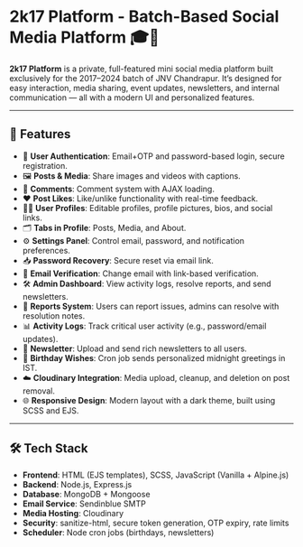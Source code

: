 # 2k17 Platform - Batch-Based Social Media Platform 🎓📱

**2k17 Platform** is a private, full-featured mini social media platform built exclusively for the 2017–2024 batch of JNV Chandrapur. It’s designed for easy interaction, media sharing, event updates, newsletters, and internal communication — all with a modern UI and personalized features.

---

## 🚀 Features

- 🔐 **User Authentication**: Email+OTP and password-based login, secure registration.
- 🖼️ **Posts & Media**: Share images and videos with captions.
- 💬 **Comments**: Comment system with AJAX loading.
- ❤️ **Post Likes**: Like/unlike functionality with real-time feedback.
- 🧑‍💼 **User Profiles**: Editable profiles, profile pictures, bios, and social links.
- 🗂️ **Tabs in Profile**: Posts, Media, and About.
- ⚙️ **Settings Panel**: Control email, password, and notification preferences.
- 📥 **Password Recovery**: Secure reset via email link.
- 📩 **Email Verification**: Change email with link-based verification.
- 🛠️ **Admin Dashboard**: View activity logs, resolve reports, and send newsletters.
- 📝 **Reports System**: Users can report issues, admins can resolve with resolution notes.
- 📊 **Activity Logs**: Track critical user activity (e.g., password/email updates).
- 📧 **Newsletter**: Upload and send rich newsletters to all users.
- 📅 **Birthday Wishes**: Cron job sends personalized midnight greetings in IST.
- ☁️ **Cloudinary Integration**: Media upload, cleanup, and deletion on post removal.
- 🌐 **Responsive Design**: Modern layout with a dark theme, built using SCSS and EJS.

---

## 🛠️ Tech Stack

- **Frontend**: HTML (EJS templates), SCSS, JavaScript (Vanilla + Alpine.js)
- **Backend**: Node.js, Express.js
- **Database**: MongoDB + Mongoose
- **Email Service**: Sendinblue SMTP
- **Media Hosting**: Cloudinary
- **Security**: sanitize-html, secure token generation, OTP expiry, rate limits
- **Scheduler**: Node cron jobs (birthdays, newsletters)
